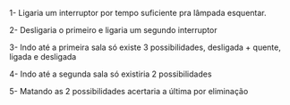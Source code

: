 1- Ligaria um interruptor por tempo suficiente pra lâmpada esquentar.

2- Desligaria o primeiro e ligaria um segundo interruptor

3- Indo até a primeira sala só existe 3 possibilidades, desligada + quente, ligada e desligada

4- Indo até a segunda sala só existiria 2 possibilidades

5- Matando as 2 possibilidades acertaria a última por eliminação
